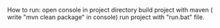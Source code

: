 How to run:
open console in project directory
build project with maven ( write "mvn clean package" in console)
run project with "run.bat" file.